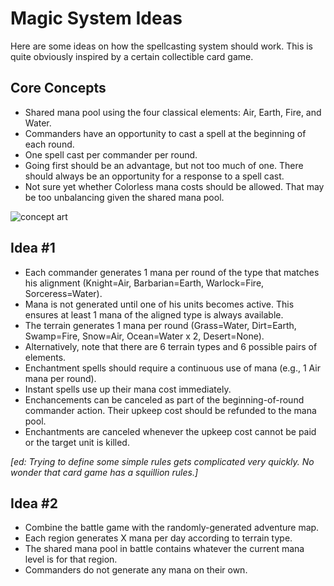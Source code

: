 # Magic System Ideas

Here are some ideas on how the spellcasting system should work.  This is quite obviously inspired by a certain collectible card game.

## Core Concepts

- Shared mana pool using the four classical elements: Air, Earth, Fire, and Water.
- Commanders have an opportunity to cast a spell at the beginning of each round.
- One spell cast per commander per round.
- Going first should be an advantage, but not too much of one.  There should always be an opportunity for a response to a spell cast.
- Not sure yet whether Colorless mana costs should be allowed.  That may be too unbalancing given the shared mana pool.

![concept art](https://raw.github.com/mkristofik/battle-sim/master/magic_concept.jpg)

## Idea #1

- Each commander generates 1 mana per round of the type that matches his alignment (Knight=Air, Barbarian=Earth, Warlock=Fire, Sorceress=Water).
- Mana is not generated until one of his units becomes active.  This ensures at least 1 mana of the aligned type is always available.
- The terrain generates 1 mana per round (Grass=Water, Dirt=Earth, Swamp=Fire, Snow=Air, Ocean=Water x 2, Desert=None).
- Alternatively, note that there are 6 terrain types and 6 possible pairs of elements.
- Enchantment spells should require a continuous use of mana (e.g., 1 Air mana per round).
- Instant spells use up their mana cost immediately.
- Enchancements can be canceled as part of the beginning-of-round commander action.  Their upkeep cost should be refunded to the mana pool.
- Enchantments are canceled whenever the upkeep cost cannot be paid or the target unit is killed.

*[ed: Trying to define some simple rules gets complicated very quickly.  No wonder that card game has a squillion rules.]*

## Idea #2

- Combine the battle game with the randomly-generated adventure map.
- Each region generates X mana per day according to terrain type.
- The shared mana pool in battle contains whatever the current mana level is for that region.
- Commanders do not generate any mana on their own.
